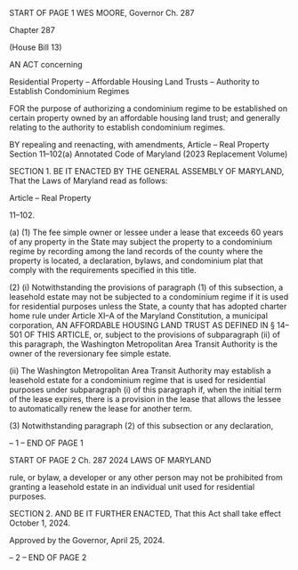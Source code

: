 START OF PAGE 1
WES MOORE, Governor Ch. 287

Chapter 287

(House Bill 13)

AN ACT concerning

Residential Property – Affordable Housing Land Trusts – Authority to Establish
Condominium Regimes

FOR the purpose of authorizing a condominium regime to be established on certain
property owned by an affordable housing land trust; and generally relating to the
authority to establish condominium regimes.

BY repealing and reenacting, with amendments,
Article – Real Property
Section 11–102(a)
Annotated Code of Maryland
(2023 Replacement Volume)

SECTION 1. BE IT ENACTED BY THE GENERAL ASSEMBLY OF MARYLAND,
That the Laws of Maryland read as follows:

Article – Real Property

11–102.

(a) (1) The fee simple owner or lessee under a lease that exceeds 60 years of
any property in the State may subject the property to a condominium regime by recording
among the land records of the county where the property is located, a declaration, bylaws,
and condominium plat that comply with the requirements specified in this title.

(2) (i) Notwithstanding the provisions of paragraph (1) of this
subsection, a leasehold estate may not be subjected to a condominium regime if it is used
for residential purposes unless the State, a county that has adopted charter home rule
under Article XI–A of the Maryland Constitution, a municipal corporation, AN
AFFORDABLE HOUSING LAND TRUST AS DEFINED IN § 14–501 OF THIS ARTICLE, or,
subject to the provisions of subparagraph (ii) of this paragraph, the Washington
Metropolitan Area Transit Authority is the owner of the reversionary fee simple estate.

(ii) The Washington Metropolitan Area Transit Authority may
establish a leasehold estate for a condominium regime that is used for residential purposes
under subparagraph (i) of this paragraph if, when the initial term of the lease expires, there
is a provision in the lease that allows the lessee to automatically renew the lease for another
term.

(3) Notwithstanding paragraph (2) of this subsection or any declaration,

– 1 –
END OF PAGE 1

START OF PAGE 2
Ch. 287 2024 LAWS OF MARYLAND

rule, or bylaw, a developer or any other person may not be prohibited from granting a
leasehold estate in an individual unit used for residential purposes.

SECTION 2. AND BE IT FURTHER ENACTED, That this Act shall take effect
October 1, 2024.

Approved by the Governor, April 25, 2024.

– 2 –
END OF PAGE 2